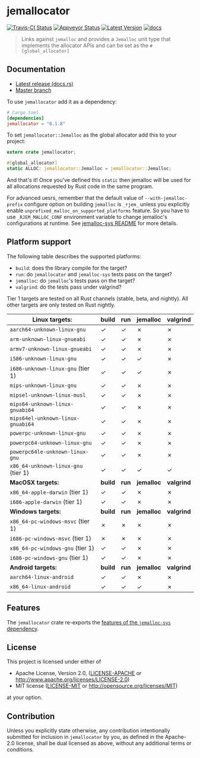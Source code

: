 # jemallocator

[![Travis-CI Status]][travis] [![Appveyor Status]][appveyor] [![Latest Version]][crates.io] [![docs]][docs.rs]

> Links against `jemalloc` and provides a `Jemalloc` unit type that implements
> the allocator APIs and can be set as the `#[global_allocator]`

## Documentation

* [Latest release (docs.rs)][docs.rs]
* [Master branch][master_docs]

To use `jemallocator` add it as a dependency:

```toml
# Cargo.toml
[dependencies]
jemallocator = "0.1.8"
```

To set `jemallocator::Jemalloc` as the global allocator add this to your project:

```rust
extern crate jemallocator;

#[global_allocator]
static ALLOC: jemallocator::Jemalloc = jemallocator::Jemalloc;
```

And that's it! Once you've defined this `static` then jemalloc will be used for
all allocations requested by Rust code in the same program.

For advanced uesrs, remember that the default value of `--with-jemalloc-prefix`
configure option on building `jemalloc` is `_rjem_` unless you explicitly enable
`unprefixed_malloc_on_supported_platforms` feature. So you have to use `_RJEM_MALLOC_CONF`
environment variable to change jemalloc's configurations at runtime.
See [jemalloc-sys README](/jemalloc-sys/readme.md) for more details.

## Platform support

The following table describes the supported platforms: 

* `build`: does the library compile for the target?
* `run`: do `jemallocator` and `jemalloc-sys` tests pass on the target?
* `jemalloc`: do `jemalloc`'s tests pass on the target?
* `valgrind`: do the tests pass under valgrind?

Tier 1 targets are tested on all Rust channels (stable, beta, and nightly). All
other targets are only tested on Rust nightly.

| Linux targets:                      | build     | run     | jemalloc     | valgrind     |
|-------------------------------------|-----------|---------|--------------|--------------|
| `aarch64-unknown-linux-gnu`         | ✓         | ✓       | ✗            | ✗            |
| `arm-unknown-linux-gnueabi`         | ✓         | ✓       | ✗            | ✗            |
| `armv7-unknown-linux-gnueabi`       | ✓         | ✓       | ✗            | ✗            |
| `i586-unknown-linux-gnu`            | ✓         | ✓       | ✓            | ✗            |
| `i686-unknown-linux-gnu` (tier 1)   | ✓         | ✓       | ✓            | ✗            |
| `mips-unknown-linux-gnu`            | ✓         | ✓       | ✗            | ✗            |
| `mipsel-unknown-linux-musl`         | ✓         | ✓       | ✗            | ✗            |
| `mips64-unknown-linux-gnuabi64`     | ✓         | ✓       | ✗            | ✗            |
| `mips64el-unknown-linux-gnuabi64`   | ✓         | ✓       | ✗            | ✗            |
| `powerpc-unknown-linux-gnu`         | ✓         | ✓       | ✗            | ✗            |
| `powerpc64-unknown-linux-gnu`       | ✓         | ✓       | ✗            | ✗            |
| `powerpc64le-unknown-linux-gnu`     | ✓         | ✓       | ✗            | ✗            |
| `x86_64-unknown-linux-gnu` (tier 1) | ✓         | ✓       | ✓            | ✓            |
| **MacOSX targets:**                 | **build** | **run** | **jemalloc** | **valgrind** |
| `x86_64-apple-darwin` (tier 1)      | ✓         | ✓       | ✗            | ✗            |
| `i686-apple-darwin` (tier 1)        | ✓         | ✓       | ✗            | ✗            |
| **Windows targets:**                | **build** | **run** | **jemalloc** | **valgrind** |
| `x86_64-pc-windows-msvc` (tier 1)   | ✗         | ✗       | ✗            | ✗            |
| `i686-pc-windows-msvc` (tier 1)     | ✗         | ✗       | ✗            | ✗            |
| `x86_64-pc-windows-gnu` (tier 1)    | ✓         | ✓       | ✗            | ✗            |
| `i686-pc-windows-gnu` (tier 1)      | ✓         | ✓       | ✗            | ✗            |
| **Android targets:**                | **build** | **run** | **jemalloc** | **valgrind** |
| `aarch64-linux-android`             | ✓         | ✓       | ✗            | ✗            |
| `x86_64-linux-android`              | ✓         | ✓       | ✓            | ✗            |

## Features

The `jemallocator` crate re-exports the [features of the `jemalloc-sys`
dependency](https://github.com/alexcrichton/jemallocator/blob/master/jemalloc-sys/readme.md).

## License

This project is licensed under either of

 * Apache License, Version 2.0, ([LICENSE-APACHE](LICENSE-APACHE) or
   http://www.apache.org/licenses/LICENSE-2.0)
 * MIT license ([LICENSE-MIT](LICENSE-MIT) or
   http://opensource.org/licenses/MIT)

at your option.

## Contribution

Unless you explicitly state otherwise, any contribution intentionally submitted
for inclusion in `jemallocator` by you, as defined in the Apache-2.0 license,
shall be dual licensed as above, without any additional terms or conditions.

[travis]: https://travis-ci.com/alexcrichton/jemallocator
[Travis-CI Status]: https://travis-ci.com/alexcrichton/jemallocator.svg?branch=master
[appveyor]: https://ci.appveyor.com/project/alexcrichton/jemallocator/branch/master
[Appveyor Status]: https://ci.appveyor.com/api/projects/status/github/alexcrichton/jemallocator?branch=master&svg=true
[Latest Version]: https://img.shields.io/crates/v/jemallocator.svg
[crates.io]: https://crates.io/crates/jemallocator
[docs]: https://docs.rs/jemallocator/badge.svg
[docs.rs]: https://docs.rs/jemallocator/
[master_docs]: https://alexcrichton.github.io/jemallocator/jemallocator
